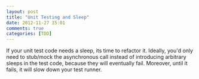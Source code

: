```yaml
---
layout: post
title: "Unit Testing and Sleep"
date: 2012-11-27 15:01
comments: true
categories: [TDD]
---
```

If your unit test code needs a sleep, its time to refactor it. Ideally, you'd only need to stub/mock the asynchronous call instead of introducing arbitrary sleeps in the test code, because they will eventually fail. Moreover, until it fails, it will slow down your test runner.


